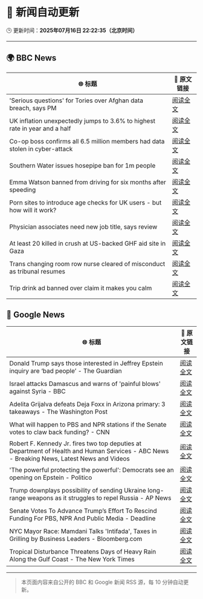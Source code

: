 # 🧠 新闻自动更新

🕒 更新时间：**2025年07月16日 22:22:35（北京时间）**

---

## 🌍 BBC News

| 🌐 标题 | 🔗 原文链接 |
|--------|-------------|
| 'Serious questions' for Tories over Afghan data breach, says PM | [阅读全文](https://www.bbc.com/news/articles/c98w2e9leywo) |
| UK inflation unexpectedly jumps to 3.6% to highest rate in year and a half | [阅读全文](https://www.bbc.com/news/articles/c3en2enpy7po) |
| Co-op boss confirms all 6.5 million members had data stolen in cyber-attack | [阅读全文](https://www.bbc.com/news/articles/cql0ple066po) |
| Southern Water issues hosepipe ban for 1m people | [阅读全文](https://www.bbc.com/news/articles/ckglpvzygvzo) |
| Emma Watson banned from driving for six months after speeding | [阅读全文](https://www.bbc.com/news/articles/cly10x7pjplo) |
| Porn sites to introduce age checks for UK users - but how will it work? | [阅读全文](https://www.bbc.com/news/articles/ceq7ye3q2zwo) |
| Physician associates need new job title, says review | [阅读全文](https://www.bbc.com/news/articles/c70r7d7z0wro) |
| At least 20 killed in crush at US-backed GHF aid site in Gaza | [阅读全文](https://www.bbc.com/news/articles/cg4rwrkdlzxo) |
| Trans changing room row nurse cleared of misconduct as tribunal resumes | [阅读全文](https://www.bbc.com/news/articles/cm2mp5jley8o) |
| Trip drink ad banned over claim it makes you calm | [阅读全文](https://www.bbc.com/news/articles/c14e2d2ednpo) |

## 📰 Google News

| 🌐 标题 | 🔗 原文链接 |
|--------|-------------|
| Donald Trump says those interested in Jeffrey Epstein inquiry are ‘bad people’ - The Guardian | [阅读全文](https://news.google.com/rss/articles/CBMirgFBVV95cUxNS0g0TkUteHd1aHB5cVdqY3VfVHUySUxlN3RIYzZFTE5mRVhQbWRTRW1LNGJFaHFjSDRRRHgycmE5R1RWRUlWcDlOMHVqMTRvcElnMkhHWDBUdXN6LUszQk9DZlptUHRpMEVoNlJaSUNDQ1diY19vNno0bnhBR0RhUVlpUkhJU1V4cDdYR2sybTF1YmlTR3JnZFIxd0lpRTFEOXhSTzJ5THd2ZTVWTFE?oc=5) |
| Israel attacks Damascus and warns of 'painful blows' against Syria - BBC | [阅读全文](https://news.google.com/rss/articles/CBMiVEFVX3lxTE9mUUo4M3NBY19GRTktbnJycUlzSlI1UGNNNDl3Y0FRNmNiU2dSamJMU2VsRDRiTWRJMTZoOWEySTBhbmFfcWIxcnAzV2pIR2ZrU3BtbA?oc=5) |
| Adelita Grijalva defeats Deja Foxx in Arizona primary: 3 takeaways - The Washington Post | [阅读全文](https://news.google.com/rss/articles/CBMilgFBVV95cUxPXzJnaHo4eGE3eGRUUFdxMmpabHlpQTFfcGFoWVlhWXVrQVVsdzU2YTJyWEtGSHkxTXRmTWFQTi1MM3Vjdy1QLURRZnhxOFRTNVQ2dXJ3azM2dUY0WjcybHVhS2hfMnhCMS1rTkZfR2pYdWszYV9WUjhyWmdCWDYzdnBRNEVRNnFoRWk4aXVQalBwQWJmYUE?oc=5) |
| What will happen to PBS and NPR stations if the Senate votes to claw back funding? - CNN | [阅读全文](https://news.google.com/rss/articles/CBMijwFBVV95cUxNZGN1V2VCYzZXZVNoYXQ3aHZTd2UtT2s0RFZvTXJVaWhUYmEzRzlWam1lLUZ1elNhT1VjblJTd2JSWVgycmJoZEp3TlNKbGF0Wjg3Q2tkeFcwRUFTZllsUEwzTTl2R1NKTGpQM0RYN0FDNUt5Yk0zamptUzcxVURELXhlR0k0RDVuOTB0eVowcw?oc=5) |
| Robert F. Kennedy Jr. fires two top deputies at Department of Health and Human Services - ABC News - Breaking News, Latest News and Videos | [阅读全文](https://news.google.com/rss/articles/CBMiqAFBVV95cUxQUjNXN1dWTE8wWTV1X1R3OGpXcWFQYnV3clpFSlVFNThQNTViZlEwWTJuTGY1Y01obS1PUGEyWUhUV1BvMWJXN2s4bDFEQkxMNnV2SUZDcGVsNFlPbklZNzZJaVJKVXgxUjZYcDlGRE8yVmlaVHY5R3BPVjVDNW56VHk3aVM1WGJnNWFBMWZlTU00MDV5NkVGX2I0U3IxWkFjTTBvRXpERG7SAa4BQVVfeXFMT1dBMEVJRjRYVzZXSWI2dUhPUmt3bjctZl9OMGtBX0N1SmR6SlVrcUtaLWFDeDQ1VmljU0tzTFpjWXJTbW9tZHlhejR3b1NJem9jRHRwTU91MXFVV1M3U2cwZERISzluUlVjM3VhRENsa2ljU2VzdTJpNG5zWGQ4eTROTVdEZjJoUEpNcEZ3Q0dTU2VIUlNLMEUza3ZHcHJ0ZE43bnlBNl80aWdWYW9R?oc=5) |
| 'The powerful protecting the powerful': Democrats see an opening on Epstein - Politico | [阅读全文](https://news.google.com/rss/articles/CBMingFBVV95cUxPSnBpQlFSejJCN2gxUF9CUmlwbmdZX2xjMzdOQjFPQy1zY3FGT0NnOGY4SjN6TkQ1TVdNTDVNaklhSDhWUmRtMjAtN1NvVlRhbXFOZ2JBZVFxd0hmYldUOXVpMG8xencyZGY5ZkZDVmRTT2IwQmZyZWR5dUZzcXRCNlpjODZOZkJFOTNZT0lfbDdfRF9YR2NpNHhhWDN5dw?oc=5) |
| Trump downplays possibility of sending Ukraine long-range weapons as it struggles to repel Russia - AP News | [阅读全文](https://news.google.com/rss/articles/CBMinwFBVV95cUxPaEc0dDF5TGpiRVczcUJiZEIxa1FaUVNVUGpaSFREVmJldk9IQ0lyOE5IWi1sSVZSdVV2RXhoZUpEdDVjRXF5Q2cwY3RJOWlmbE8yYkZWdENxWkw1elN4aXgwbDNxSW9NSVFmdEN5M3Q3Z2FuUlQ3R2picWtWbzB1VFJ4b3ltZW90ZnNfZDlCV3NrT1lteG9mSEtta0RZWTg?oc=5) |
| Senate Votes To Advance Trump’s Effort To Rescind Funding For PBS, NPR And Public Media - Deadline | [阅读全文](https://news.google.com/rss/articles/CBMimAFBVV95cUxQTDFPaGtaakU1MUtRNWF6T0FuVU96Qk4xZEg0bkhBUGJjeXhVSXpKTlJKMjdSV2RTN0ZiSEJUMDJ2dzgxOEJzWDIyaHNwUjllQVVaazZKaXEtalF6eU10SXRpX0pWa1d4aUJOT2lWN002Q3J0QmJHUVVWVUFtSkU5M1JIa1RuU3VKT19PRTV3cVBsWS1yRkpPeg?oc=5) |
| NYC Mayor Race: Mamdani Talks 'Intifada', Taxes in Grilling by Business Leaders - Bloomberg.com | [阅读全文](https://news.google.com/rss/articles/CBMiuAFBVV95cUxQQXF6NUNWYmFjeVZxLW54d2hsQVdINFVqYUhfdjJMUk9rTVJ5dVJZSjlaUG91NTFqSC1nc05UblZLNHhXenpWeHRKamdpbmctLW45djVQSkhSekFpX003ZGdvdElVRFVRbGNvSlRlTDRudW5oTl9YaFBRS2owTjVuT3BhSlFteTgzbzJKTFlRd0pfUWZqRVRyV1hQM21pVEpkMk9ndWNyN2NfR3VNUzg2X0RkMGJjX2N6?oc=5) |
| Tropical Disturbance Threatens Days of Heavy Rain Along the Gulf Coast - The New York Times | [阅读全文](https://news.google.com/rss/articles/CBMipAFBVV95cUxPdkNpWHFGVXh3U09zS29Ld0lTZ1dFTUVMNjVYYUVLVzZkMDhkVkRJb01XWFN2cG05RW9Ec2prTGRKeDhGWWN4UmMwZ1pMclpnc0p1VkVyQXJwWHVNdExROHlFcmhRSDhnWk5ldUNFbGppcTRNRFNOQ2pOUG02QkhPbXVRUlhEMFByaVpMNTVIRTZHemFrVXVIYkVHc3lYcklCTi1KSQ?oc=5) |

---
> 本页面内容来自公开的 BBC 和 Google 新闻 RSS 源，每 10 分钟自动更新。